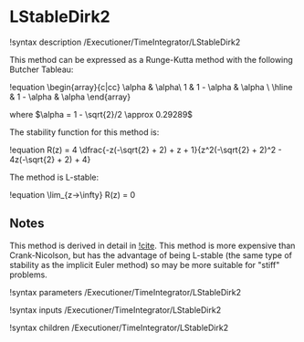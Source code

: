 # LStableDirk2

!syntax description /Executioner/TimeIntegrator/LStableDirk2

This method can be expressed as a Runge-Kutta method with the following Butcher Tableau:

!equation
\begin{array}{c|cc}
  \alpha & \alpha\\
1 & 1 - \alpha & \alpha \\
\hline
    &  1 - \alpha  & \alpha
\end{array}

where $\alpha = 1 - \sqrt{2}/2 \approx 0.29289$

The stability function for this method is:

!equation
R(z) = 4 \dfrac{-z(-\sqrt{2} + 2) + z + 1}{z^2(-\sqrt{2} + 2)^2 - 4z(-\sqrt{2} + 2) + 4}

The method is L-stable:

!equation
\lim_{z->\infty} R(z) = 0

## Notes

This method is derived in detail in [!cite](alexander1967). This method is
more expensive than Crank-Nicolson, but has the advantage of being
L-stable (the same type of stability as the implicit Euler method)
so may be more suitable for "stiff" problems.

!syntax parameters /Executioner/TimeIntegrator/LStableDirk2

!syntax inputs /Executioner/TimeIntegrator/LStableDirk2

!syntax children /Executioner/TimeIntegrator/LStableDirk2
